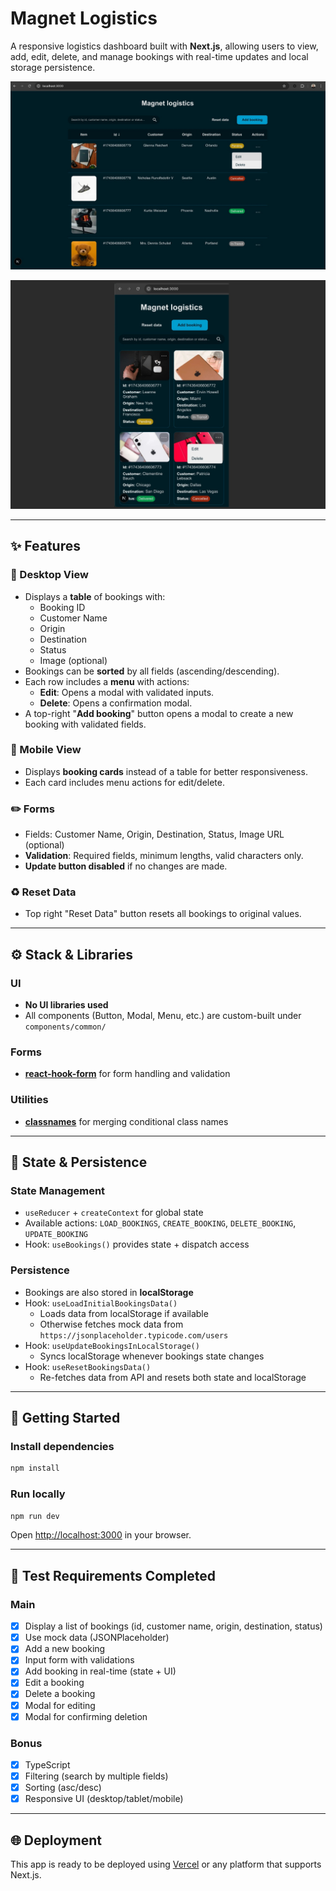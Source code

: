 # Magnet Logistics

A responsive logistics dashboard built with **Next.js**, allowing users to view, add, edit, delete, and manage bookings with real-time updates and local storage persistence.

![Booking Dashboard](./public/demo-desktop.png)

![Booking Dashboard](./public/demo-mobile.png)

---

## ✨ Features

### 📄 Desktop View
- Displays a **table** of bookings with:
    - Booking ID
    - Customer Name
    - Origin
    - Destination
    - Status
    - Image (optional)
- Bookings can be **sorted** by all fields (ascending/descending).
- Each row includes a **menu** with actions:
    - **Edit**: Opens a modal with validated inputs.
    - **Delete**: Opens a confirmation modal.
- A top-right "**Add booking**" button opens a modal to create a new booking with validated fields.

### 📱 Mobile View
- Displays **booking cards** instead of a table for better responsiveness.
- Each card includes menu actions for edit/delete.

### ✏️ Forms
- Fields: Customer Name, Origin, Destination, Status, Image URL (optional)
- **Validation**: Required fields, minimum lengths, valid characters only.
- **Update button disabled** if no changes are made.

### ♻️ Reset Data
- Top right "Reset Data" button resets all bookings to original values.

---

## ⚙️ Stack & Libraries

### UI
- **No UI libraries used**
- All components (Button, Modal, Menu, etc.) are custom-built under `components/common/`

### Forms
- [**react-hook-form**](https://react-hook-form.com/) for form handling and validation

### Utilities
- [**classnames**](https://www.npmjs.com/package/classnames) for merging conditional class names

---

## 🧱 State & Persistence

### State Management
- `useReducer` + `createContext` for global state
- Available actions: `LOAD_BOOKINGS`, `CREATE_BOOKING`, `DELETE_BOOKING`, `UPDATE_BOOKING`
- Hook: `useBookings()` provides state + dispatch access

### Persistence
- Bookings are also stored in **localStorage**
- Hook: `useLoadInitialBookingsData()`
    - Loads data from localStorage if available
    - Otherwise fetches mock data from `https://jsonplaceholder.typicode.com/users`
- Hook: `useUpdateBookingsInLocalStorage()`
    - Syncs localStorage whenever bookings state changes
- Hook: `useResetBookingsData()`
    - Re-fetches data from API and resets both state and localStorage

---

## 🚀 Getting Started

### Install dependencies
```bash
npm install
```

### Run locally
```bash
npm run dev
```
Open [http://localhost:3000](http://localhost:3000) in your browser.

---

## 🔎 Test Requirements Completed

### Main
- [x] Display a list of bookings (id, customer name, origin, destination, status)
- [x] Use mock data (JSONPlaceholder)
- [x] Add a new booking
- [x] Input form with validations
- [x] Add booking in real-time (state + UI)
- [x] Edit a booking
- [x] Delete a booking
- [x] Modal for editing
- [x] Modal for confirming deletion

### Bonus
- [x] TypeScript
- [x] Filtering (search by multiple fields)
- [x] Sorting (asc/desc)
- [x] Responsive UI (desktop/tablet/mobile)

---

## 🌐 Deployment
This app is ready to be deployed using [Vercel](https://vercel.com) or any platform that supports Next.js.


